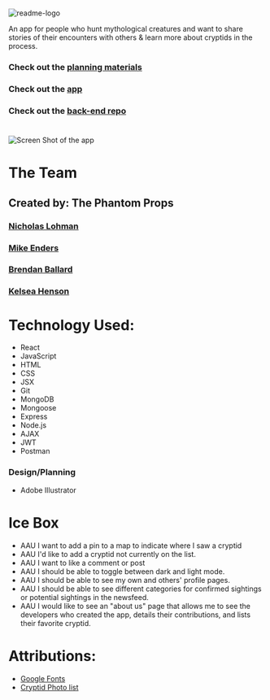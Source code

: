#
![readme-logo](https://github.com/MendersGame/front-end-cryptid-seeker/assets/127788664/dddb1ef5-ca00-4664-9f66-7a6cbc0ba1ed)

An app for people who hunt mythological creatures and want to share stories of their encounters with others & learn more about cryptids in the process.
### Check out the [planning materials](https://trello.com/b/Hk74n53J/cryptid-seeker)

### Check out the [app](https://cryptid-seeker.netlify.app/)

### Check out the [back-end repo](https://github.com/MendersGame/back-end-cryptid-seeker)
#
![Screen Shot of the app](https://github.com/MendersGame/front-end-cryptid-seeker/assets/127788664/19b6cb39-df40-4a0f-b519-76610172ba23)
#
# The Team
## Created by: The Phantom Props
### [Nicholas Lohman](https://github.com/nicklohmann)
### [Mike Enders](https://github.com/MendersGame)
### [Brendan Ballard](https://github.com/Bballard96)
### [Kelsea Henson](https://github.com/kmhdesign123)
#
# Technology Used:
- React
- JavaScript
- HTML
- CSS
- JSX
- Git
- MongoDB
- Mongoose
- Express
- Node.js
- AJAX
- JWT
- Postman
### Design/Planning
- Adobe Illustrator
#
# Ice Box
- AAU I want to add a pin to a map to indicate where I saw a cryptid
- AAU I'd like to add a cryptid not currently on the list.
- AAU I want to like a comment or post
- AAU I should be able to toggle between dark and light mode.
- AAU I should be able to see my own and others' profile pages.
- AAU I should be able to see different categories for confirmed sightings or potential sightings in the newsfeed.
- AAU I would like to see an "about us" page that allows me to see the developers who created the app, details their contributions, and lists their favorite cryptid.
#
# Attributions:
- [Google Fonts](https://fonts.google.com/specimen/Amarante)
- [Cryptid Photo list](https://docs.google.com/document/d/1t8rRR1VXv5O_cCjLO2uOmfiyP2XNAJp6a93wa4hGsJg/edit?usp=sharing)